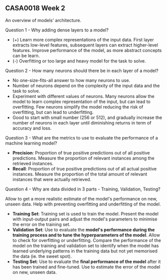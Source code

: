 ## CASA0018 Week 2

An overview of models' architecture. 

Question 1 - Why adding  dense layers to a model? 
- (+) Learn more complex representations of the input data. First layer extracts low-level features, subsequent layers can extract higher-level features. Improve performance of the model, as more abstract concepts can be learn. 
- (-) Overfitting or too large and heavy model for the task to solve. 

Question 2 - How many neurons should there be in each layer of a model?
- No one-size-fits-all answer to how many neurons to use. 
- Number of neurons depend on the complexity of the input data and the task to solve.
- Experiment with different values of neurons. Many neurons allow the model to learn complex representation of the input, but can lead to overfitting. Few neurons simplify the model reducing the risk of overfitting, but can lead to underfitting. 
- Good to start with small number (256 or 512), and gradually increase the number of neurons in each layer until diminishing returns in term of accuracy and loss. 

Question 3 - What are the metrics to use to evaluate the performance of a machine learning model?
- **Precision**: Proportion of true positive predictions out of all positive predictions. Measure the proportion of relevant instances among the retrieved instances. 
- **Recall**: Proportion of true positive predictions out of all actual positive instances. Measure the proportion of the total amount of relevant instances that were actually retrieved.

Question 4 - Why are data divided in 3 parts - Training, Validation, Testing? 

Allow to get a more realistic estimate of the model's performance on new, unseen data. Help with preventing overfitting and underfitting of the model.
- **Training Set**: Training set is used to train the model. Present the model with input-output pairs and adjust the model's parameters to minimise the error on the training set. 
- **Validation Set**: Use to evaluate the **model's performance during the training process and to tune the hyperparameters of the model**. Allow to check for overfitting or underfitting. Compare the performance of the model on the training and validation set to identify when the model has learned underlying patterns in the training data but not yet memorised the data (ie. the sweet spot). 
- **Testing Set**: Use to evaluate the **final performance of the model** after it has been trained and fine-tuned. Use to estimate the error of the model on new, unseen data. 
